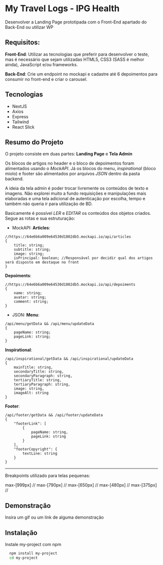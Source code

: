 # My Travel Logs - IPG Health

Desenvolver a Landing Page prototipada com o Front-End apartado do Back-End ou utilizar WP


## Requisitos:
**Front-End**: Utilizar as tecnologias que preferir para desenvolver o teste, mas é necessário que sejam utilizadas HTML5, CSS3 (SASS é melhor ainda), JavaScript e/ou frameworks.

**Back-End**: Crie um endpoint no mockapi e cadastre até 6 depoimentos para consumir no front-end e criar o carousel.
## Tecnologias
- NextJS
- Axios
- Express
- Tailwind
- React Slick

## Resumo do Projeto
O projeto consiste em duas partes: **Landing Page** e **Tela Admin**

Os blocos de artigos no header e o bloco de depoimentos foram alimentados usando o *MockAPI*. Já os blocos do menu, *inspirational* (bloco miolo) e footer são alimentados por arquivos *JSON* dentro da pasta backend.

A ideia da tela admin é poder trocar livremente os conteúdos de texto e imagens. Não explorei muito a fundo requisições e manipulações mais elaboradas e uma tela adicional de autenticação por escolha, tempo e também não queria ir para utilização de BD.

Basicamente é possível *LER* e *EDITAR* os conteúdos dos objetos criados. Segue as rotas e sua estruturação:

- MockAPI:
**Articles**:
```
//https://64e6b6a009e64530d1802db5.mockapi.io/api/articles
{
    title: string;
    subtitle: string;
    image: string;
    isPrincipal: boolean; //Responsável por decidir qual dos artigos será disposto em destaque no front
}
```
**Depoiments**:
```
//https://64e6b6a009e64530d1802db5.mockapi.io/api/depoiments
{
    name: string;
    avatar: string;
    comment: string;
}
```
- JSON:
**Menu**:
```
/api/menu/getData && /api/menu/updateData
{
    pageName: string;
    pageLink: string;
}
```

**Inspirational**:
```
/api/inspirational/getData && /api/inspirational/updateData
{
    mainTitle: string,
    secondaryTitle: string,
    secondaryParagraph: string,
    tertiaryTitle: string,
    tertiaryParagraph: string,
    image: string,
    imageAlt: string
}
```

**Footer**:
```
/api/footer/getData && /api/footer/updateData
{
    "footerLink": [
        {
            pageName: string,
            pageLink: string
        }
    ],
    "footerCopyright": {
        textLine: string
    }
}
```
---

Breakpoints utilizado para telas pequenas:

max-[999px] //
max-[790px] //
max-[650px] //
max-[480px] //
max-[375px] //
## Demonstração

Insira um gif ou um link de alguma demonstração


## Instalação

Instale my-project com npm

```bash
  npm install my-project
  cd my-project
```
    
